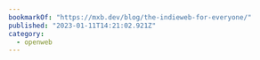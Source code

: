 ```yaml
---
bookmarkOf: "https://mxb.dev/blog/the-indieweb-for-everyone/"
published: "2023-01-11T14:21:02.921Z"
category:
  - openweb
---
```

